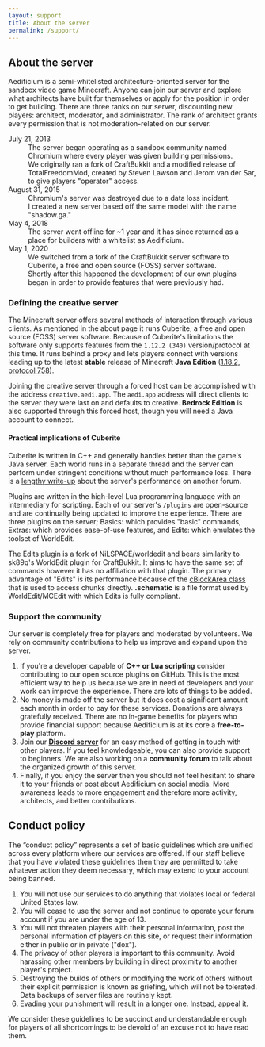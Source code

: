 ```yaml
---
layout: support
title: About the server
permalink: /support/
---
```


<section id="aboutServer">
	<div class="page-header">
		<h1>About the server</h1>
	</div>
	<p>Aedificium is a semi-whitelisted architecture-oriented server for the sandbox video game Minecraft.  Anyone can join our server and explore what architects have built for themselves or apply for the position in order to get building.  There are three ranks on our server, discounting new players: architect, moderator, and administrator.  The rank of architect grants every permission that is not moderation-related on our server.</p>
		<dl class="dl-horizontal">
            <dt>July 21, 2013</dt>
            <dd>The server began operating as a sandbox community named Chromium where every player was given building permissions.</dd>
			<dd>We originally ran a fork of CraftBukkit and a modified release of TotalFreedomMod, created by Steven Lawson and Jerom van der Sar, to give players "operator" access.</dd>
			<dt>August 31, 2015</dt>
			<dd>Chromium's server was destroyed due to a data loss incident.</dd>
			<dd>I created a new server based off the same model with the name "shadow.ga."</dd>
			<dt>May 4, 2018</dt>
			<dd>The server went offline for ~1 year and it has since returned as a place for builders with a whitelist as Aedificium.</dd>
			<dt>May 1, 2020</dt>
			<dd>We switched from a fork of the CraftBukkit server software to Cuberite, a free and open source (FOSS) server software.</dd>
			<dd>Shortly after this happened the development of our own plugins began in order to provide features that were previously had.</dd>
		</dl>
	<h3>Defining the creative server</h3>
	<p>The Minecraft server offers several methods of interaction through various clients.  As mentioned in the about page it runs Cuberite, a free and open source (FOSS) server software.  Because of Cuberite's limitations the software only supports features from the <code>1.12.2 (340)</code> version/protocol at this time.  It runs behind a proxy and lets players connect with versions leading up to the latest <b>stable</b> release of Minecraft <b>Java Edition</b> (<a href="https://wiki.vg/Protocol_version_numbers" target="_blank">1.18.2, protocol 758</a>).</p>
	<p>Joining the creative server through a forced host can be accomplished with the address <code>creative.aedi.app</code>.  The <code>aedi.app</code> address will direct clients to the server they were last on and defaults to creative.  <b>Bedrock Edition</b> is also supported through this forced host, though you will need a Java account to connect.</p>
	<h4>Practical implications of Cuberite</h4>
	<p>Cuberite is written in C++ and generally handles better than the game's Java server.  Each world runs in a separate thread and the server can perform under stringent conditions without much performance loss.  There is a <a href="https://forum.cuberite.org/thread-1888.html" target="_blank">lengthy write-up</a> about the server's performance on another forum.</p>
	<p>Plugins are written in the high-level Lua programming language with an intermediary for scripting.  Each of our server's <code>/plugins</code> are open-source and are continually being updated to improve the experience. There are three plugins on the server; Basics: which provides "basic" commands, Extras: which provides ease-of-use features, and Edits: which emulates the toolset of WorldEdit.</p>
	<p>The Edits plugin is a fork of NiLSPACE/worldedit and bears similarity to sk89q's WorldEdit plugin for CraftBukkit.  It aims to have the same set of commands however it has no affiliation with that plugin.  The primary advantage of "Edits" is its performance because of the <a href="https://api.cuberite.org/cBlockArea.html" target="_blank">cBlockArea class</a> that is used to access chunks directly.  <b>.schematic</b> is a file format used by WorldEdit/MCEdit with which Edits is fully compliant.</p>
	<h3>Support the community</h3>
	<p>Our server is completely free for players and moderated by volunteers.  We rely on community contributions to help us improve and expand upon the server.</p>
	<ol>
		<li>If you're a developer capable of <b>C++ or Lua scripting</b> consider contributing to our open source plugins on GitHub.  This is the most efficient way to help us because we are in need of developers and your work can improve the experience.  There are lots of things to be added.</li>
		<li>No money is made off the server but it does cost a significant amount each month in order to pay for these services.  Donations are always gratefully received.  There are no in-game benefits for players who provide financial support because Aedificium is at its core a <b>free-to-play</b> platform.</li>
		<li>Join our <b><a href="/guild" target="_blank">Discord server</a></b> for an easy method of getting in touch with other players.  If you feel knowledgeable, you can also provide support to beginners.  We are also working on a <b>community forum</b> to talk about the organized growth of this server.</li>
		<li>Finally, if you enjoy the server then you should not feel hesitant to share it to your friends or post about Aedificium on social media.  More awareness leads to more engagement and therefore more activity, architects, and better contributions.</li>
	</ol>
</section>
<section id="conductPolicy">
		<div class="page-header">
			<h2>Conduct policy</h2>
		</div>
		<p>The “conduct policy” represents a set of basic guidelines which are unified across every platform where our services are offered.  If our staff believe that you have violated these guidelines then they are permitted to take whatever action they deem necessary, which may extend to your account being banned.</p>
		<ol>
			<li>You will not use our services to do anything that violates local or federal United States law.</li>
			<li>You will cease to use the server and not continue to operate your forum account if you are under the age of 13.</li>
			<li>You will not threaten players with their personal information, post the personal information of players on this site, or request their information either in public or in private ("dox").</li>
			<li>The privacy of other players is important to this community. Avoid harassing other members by building in direct proximity to another player's project.</li>
			<li>Destroying the builds of others or modifying the work of others without their explicit permission is known as griefing, which will not be tolerated. Data backups of server files are routinely kept.</li>
			<li>Evading your punishment will result in a longer one. Instead, appeal it.</li>
		</ol>
		<p>We consider these guidelines to be succinct and understandable enough for players of all shortcomings to be devoid of an excuse not to have read them.</p>
</section>
